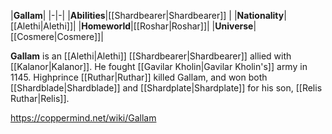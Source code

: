 |**Gallam**|
|-|-|
|**Abilities**|[[Shardbearer\|Shardbearer]] |
|**Nationality**|[[Alethi\|Alethi]]|
|**Homeworld**|[[Roshar\|Roshar]]|
|**Universe**|[[Cosmere\|Cosmere]]|

**Gallam** is an [[Alethi\|Alethi]] [[Shardbearer\|Shardbearer]] allied with [[Kalanor\|Kalanor]]. He fought [[Gavilar Kholin\|Gavilar Kholin's]] army in 1145.
Highprince [[Ruthar\|Ruthar]] killed Gallam, and won both [[Shardblade\|Shardblade]] and [[Shardplate\|Shardplate]] for his son, [[Relis Ruthar\|Relis]].



https://coppermind.net/wiki/Gallam